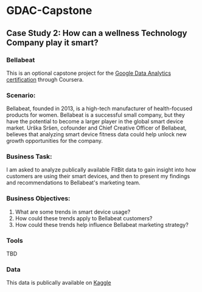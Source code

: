 # GDAC-Capstone
## Case Study 2: How can a wellness Technology Company play it smart?

### Bellabeat
This is an optional capstone project for the [Google Data Analytics certification](https://www.coursera.org/professional-certificates/google-data-analytics) through Coursera.

### Scenario: 
Bellabeat, founded in 2013, is a high-tech manufacturer of health-focused products for women. Bellabeat is a successful small company, but they have the potential to become a larger player in the global smart device market. Urška Sršen, cofounder and Chief Creative Officer of Bellabeat, believes that analyzing smart device fitness data could help unlock new growth opportunities for the company. 

### Business Task:
I am asked to analyze publically available FitBit data to gain insight into how customers are using their smart devices, and then to present my findings and recommendations to Bellabeat's marketing team.

### Business Objectives:
1. What are some trends in smart device usage?
2. How could these trends apply to Bellabeat customers?
3. How could these trends help influence Bellabeat marketing strategy?

### Tools
TBD

### Data
This data is publically available on [Kaggle](https://www.kaggle.com/datasets/arashnic/fitbit)
